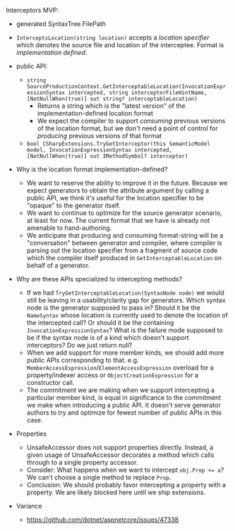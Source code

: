 Interceptors MVP:

- generated SyntaxTree.FilePath
- `InterceptsLocation(string location)` accepts a *location specifier* which denotes the source file and location of the interceptee. Format is *implementation defined*.
- public API:
    - `string SourceProductionContext.GetInterceptableLocation(InvocationExpressionSyntax intercepted, string interceptorFileHintName, [NotNullWhen(true)] out string? interceptableLocation)`
        - Returns a string which is the "latest version" of the implementation-defined location format
        - We expect the compiler to support *consuming* previous versions of the location format, but we don't need a point of control for *producing* previous versions of that format
    - `bool CSharpExtensions.TryGetInterceptor(this SemanticModel model, InvocationExpressionSyntax intercepted, [NotNullWhen(true)] out IMethodSymbol? interceptor)`

- Why is the location format implementation-defined?
    - We want to reserve the ability to improve it in the future. Because we expect generators to obtain the attribute argument by calling a public API, we think it's useful for the location specifier to be "opaque" to the generator itself.
    - We want to continue to optimize for the source generator scenario, at least for now. The current format that we have is already not amenable to hand-authoring.
    - We anticipate that producing and consuming format-string will be a "conversation" between generator and compiler, where compiler is parsing out the location specifier from a fragment of source code which the compiler itself produced in `GetInterceptableLocation` on behalf of a generator.

- Why are these APIs specialized to intercepting methods?
    - If we had `TryGetInterceptableLocation(SyntaxNode node)` we would still be leaving in a usability/clarity gap for generators. Which syntax node is the generator supposed to pass in? Should it be the `NameSyntax` whose location is currently used to denote the location of the intercepted call? Or should it be the containing `InvocationExpressionSyntax`? What is the failure mode supposed to be if the syntax node is of a kind which doesn't support interceptors? Do we just return null?
    - When we add support for more member kinds, we should add more public APIs corresponding to that. e.g. `MemberAccessExpression`/`ElementAccessExpression` overload for a property/indexer access or `ObjectCreationExpression` for a constructor call.
    - The commitment we are making when we support intercepting a particular member kind, is equal in significance to the commitment we make when introducing a public API. It doesn't serve generator authors to try and optimize for fewest number of public APIs in this case.

- Properties
    - UnsafeAccessor does not support properties directly. Instead, a given usage of UnsafeAccessor decorates a method which calls through to a single property accessor.
    - Consider: What happens when we want to intercept `obj.Prop += a`? We can't choose a single method to replace `Prop`.
    - Conclusion: We should probably favor intercepting a property with a property. We are likely blocked here until we ship extensions.

- Variance
    - https://github.com/dotnet/aspnetcore/issues/47338